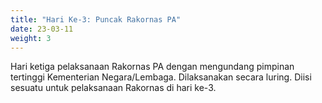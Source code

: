 ```yaml
---
title: "Hari Ke-3: Puncak Rakornas PA"
date: 23-03-11
weight: 3
---
```


Hari ketiga pelaksanaan Rakornas PA dengan mengundang pimpinan tertinggi Kementerian Negara/Lembaga. Dilaksanakan secara luring. Diisi sesuatu untuk pelaksanaan Rakornas di hari ke-3.
